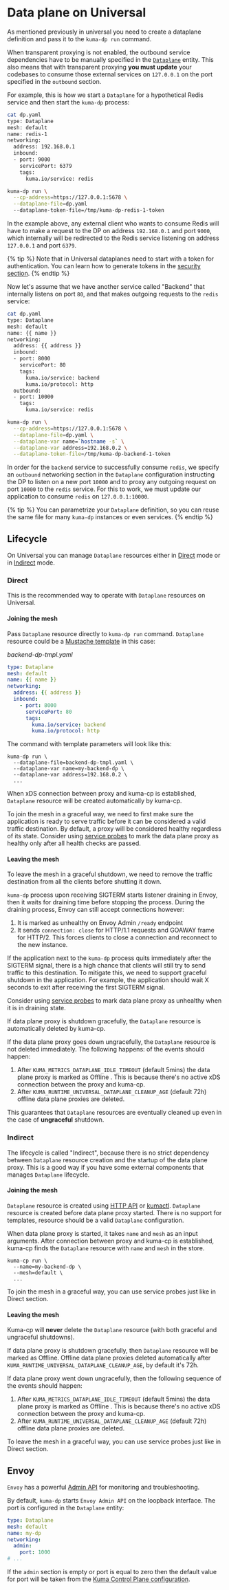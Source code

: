 ---
---
# Data plane on Universal

As mentioned previously in universal you need to create a dataplane definition and pass it to the `kuma-dp run` command.

When transparent proxying is not enabled, the outbound service dependencies have to be manually specified in the [`Dataplane`](dpp.md#dataplane-entity) entity.
This also means that with transparent proxying **you must update** your codebases to consume those external services on `127.0.0.1` on the port specified in the `outbound` section.

For example, this is how we start a `Dataplane` for a hypothetical Redis service and then start the `kuma-dp` process:

```sh
cat dp.yaml
type: Dataplane
mesh: default
name: redis-1
networking:
  address: 192.168.0.1
  inbound:
  - port: 9000
    servicePort: 6379
    tags:
      kuma.io/service: redis

kuma-dp run \
  --cp-address=https://127.0.0.1:5678 \
  --dataplane-file=dp.yaml
  --dataplane-token-file=/tmp/kuma-dp-redis-1-token
```

In the example above, any external client who wants to consume Redis will have to make a request to the DP on address `192.168.0.1` and port `9000`, which internally will be redirected to the Redis service listening on address `127.0.0.1` and port `6379`.

{% tip %}
Note that in Universal dataplanes need to start with a token for authentication. You can learn how to generate tokens in the [security section](../security/dp-auth.md#data-plane-proxy-token).
{% endtip %}

Now let's assume that we have another service called "Backend" that internally listens on port `80`, and that makes outgoing requests to the `redis` service:

```sh
cat dp.yaml
type: Dataplane
mesh: default
name: {{ name }}
networking:
  address: {{ address }}
  inbound:
  - port: 8000
    servicePort: 80
    tags:
      kuma.io/service: backend
      kuma.io/protocol: http
  outbound:
  - port: 10000
    tags:
      kuma.io/service: redis

kuma-dp run \
  --cp-address=https://127.0.0.1:5678 \
  --dataplane-file=dp.yaml \
  --dataplane-var name=`hostname -s` \
  --dataplane-var address=192.168.0.2 \
  --dataplane-token-file=/tmp/kuma-dp-backend-1-token
```

In order for the `backend` service to successfully consume `redis`, we specify an `outbound` networking section in the `Dataplane` configuration instructing the DP to listen on a new port `10000` and to proxy any outgoing request on port `10000` to the `redis` service.
For this to work, we must update our application to consume `redis` on `127.0.0.1:10000`.


{% tip %}
You can parametrize your `Dataplane` definition, so you can reuse the same file for many `kuma-dp` instances or even services.
{% endtip %}

## Lifecycle

On Universal you can manage `Dataplane` resources either in [Direct](#direct) mode or in [Indirect](#indirect) mode.

### Direct

This is the recommended way to operate with `Dataplane` resources on Universal.

#### Joining the mesh

Pass `Dataplane` resource directly to `kuma-dp run` command. `Dataplane` resource could be a [Mustache template](http://mustache.github.io/mustache.5.html) in this case:

_backend-dp-tmpl.yaml_
```yaml
type: Dataplane
mesh: default
name: {{ name }}
networking:
  address: {{ address }}
  inbound:
    - port: 8000
      servicePort: 80
      tags:
        kuma.io/service: backend
        kuma.io/protocol: http
```

The command with template parameters will look like this:
```shell
kuma-dp run \
  --dataplane-file=backend-dp-tmpl.yaml \
  --dataplane-var name=my-backend-dp \
  --dataplane-var address=192.168.0.2 \
  ...
```

When xDS connection between proxy and kuma-cp is established, `Dataplane` resource will be created automatically by kuma-cp.

To join the mesh in a graceful way, we need to first make sure the application is ready to serve traffic before it can be considered a valid traffic destination.
By default, a proxy will be considered healthy regardless of its state. Consider using [service probes](../policies/service-health-probes)
to mark the data plane proxy as healthy only after all health checks are passed.

#### Leaving the mesh

To leave the mesh in a graceful shutdown, we need to remove the traffic destination from all the clients before shutting it down.

`kuma-dp` process upon receiving SIGTERM starts listener draining in Envoy, then it waits for draining time before stopping the process.
During the draining process, Envoy can still accept connections however:
1) It is marked as unhealthy on Envoy Admin `/ready` endpoint
2) It sends `connection: close` for HTTP/1.1 requests and GOAWAY frame for HTTP/2.
   This forces clients to close a connection and reconnect to the new instance.

If the application next to the `kuma-dp` process quits immediately after the SIGTERM signal, there is a high chance that clients will still try to send traffic to this destination.
To mitigate this, we need to support graceful shutdown in the application. For example, the application should wait X seconds to exit after receiving the first SIGTERM signal.

Consider using [service probes](../policies/service-health-probes) to mark data plane proxy as unhealthy when it is in draining state.

If data plane proxy is shutdown gracefully, the `Dataplane` resource is automatically deleted by kuma-cp.

If the data plane proxy goes down ungracefully, the `Dataplane` resource is not deleted immediately. The following happens:
of the events should happen:
1. After `KUMA_METRICS_DATAPLANE_IDLE_TIMEOUT` (default 5mins) the data plane proxy is marked as Offline . This is because
   there's no active xDS connection between the proxy and kuma-cp.
2. After `KUMA_RUNTIME_UNIVERSAL_DATAPLANE_CLEANUP_AGE` (default 72h) offline data plane proxies are deleted.

This guarantees that `Dataplane` resources are eventually cleaned up even in the case of **ungraceful** shutdown.

### Indirect

The lifecycle is called "Indirect", because there is no strict dependency between `Dataplane` resource creation and the
startup of the data plane proxy. This is a good way if you have some external components that manages `Dataplane`
lifecycle.

#### Joining the mesh

`Dataplane` resource is created using [HTTP API](../reference/http-api.md#dataplanes) or [kumactl](../explore/cli).
`Dataplane` resource is created before data plane proxy started. There is no support for templates, resource should be
a valid `Dataplane` configuration.

When data plane proxy is started, it takes `name` and `mesh` as an input arguments. After connection between proxy and
kuma-cp is established, kuma-cp finds the `Dataplane` resource with `name` and `mesh` in the store.

```shell
kuma-cp run \
  --name=my-backend-dp \
  --mesh=default \
  ...
```

To join the mesh in a graceful way, you can use service probes just like in Direct section.

#### Leaving the mesh

Kuma-cp will **never** delete the `Dataplane` resource (with both graceful and ungraceful shutdowns).

If data plane proxy is shutdown gracefully, then `Dataplane` resource will be marked as Offline. Offline data plane proxies
deleted automatically after `KUMA_RUNTIME_UNIVERSAL_DATAPLANE_CLEANUP_AGE`, by default it's 72h.

If data plane proxy went down ungracefully, then the following sequence of the events should happen:
1. After `KUMA_METRICS_DATAPLANE_IDLE_TIMEOUT` (default 5mins) the data plane proxy is marked as Offline . This is because
   there's no active xDS connection between the proxy and kuma-cp.
2. After `KUMA_RUNTIME_UNIVERSAL_DATAPLANE_CLEANUP_AGE` (default 72h) offline data plane proxies are deleted.

To leave the mesh in a graceful way, you can use service probes just like in Direct section.

## Envoy

`Envoy` has a powerful [Admin API](https://www.envoyproxy.io/docs/envoy/latest/operations/admin) for monitoring and troubleshooting.

By default, `kuma-dp` starts `Envoy Admin API` on the loopback interface. The port is configured in the `Dataplane` entity: 

```yaml
type: Dataplane
mesh: default
name: my-dp 
networking:
  admin:
    port: 1000
# ...
```

If the `admin` section is empty or port is equal to zero then the default value for port will be taken from the [Kuma Control Plane configuration](../generated/kuma-cp).
